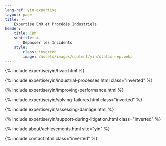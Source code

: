 ```yaml
---
lang-ref: yin-expertise
layout: page
title: >-
    Expertise ENR et Procédés Industriels
header:
    title: CDM
    subtitle: >-
        Dépasser les Incidents
    style:
        class: inverted
        image: /assets/images/content/yin/station-ep.webp
---
```


{% include expertise/yin/hvac.html %}

{% include expertise/yin/industrial-processes.html class="inverted" %}

{% include expertise/yin/improving-performance.html %}

{% include expertise/yin/solving-failures.html class="inverted" %}

{% include expertise/yin/assessing-damage.html %}

{% include expertise/yin/support-during-litigation.html class="inverted" %}

{% include about/achievements.html site="yin" %}

{% include contact.html class="inverted" %}
